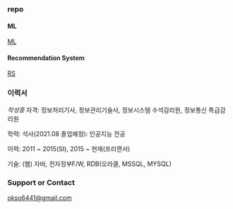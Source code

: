 ### repo
#### ML
[ML](https://github.com/okso6441-ksh/ML/edit/main/README.md) 

#### Recommendation System
[RS](https://github.com/okso6441-ksh/RecommendationSystem/edit/main/README.md) 

### 이력서  
*작성중*
자격: 정보처리기사, 정보관리기술사, 정보시스템 수석감리원, 정보통신 특급감리원    

학력: 석사(2021.08 졸업예정): 인공지능 전공    

이력: 2011 ~ 2015(SI), 2015 ~ 현재(프리랜서)  

기술: (웹) 자바, 전자정부F/W, RDB(오라클, MSSQL, MYSQL) 


### Support or Contact
okso6441@gmail.com  